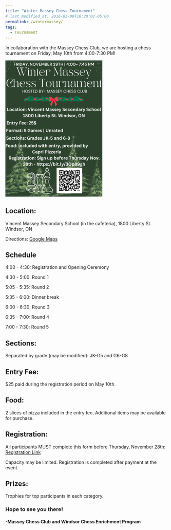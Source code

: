 ```yaml
---
title: "Winter Massey Chess Tournament"
# last_modified_at: 2016-03-09T16:20:02-05:00
permalink: /wintermassey/
tags:
  - Tournament
---
```


In collaboration with the Massey Chess Club, we are hosting a chess tournament on Friday, May 10th from 4:00-7:30 PM! 

<img src="/assets/images/WinterMassey.png" alt="Tournament Flyer" height = "60%" width = "60%">

<h2>Location:</h2> Vincent Massey Secondary School (in the cafeteria), 1800 Liberty St. Windsor, ON

Directions: <a href = "https://goo.gl/maps/P9n8JcnS7chTAChZ6">Google Maps </a>

<h2>Schedule</h2>

4:00 - 4:30:             Registration and Opening Ceremony

4:30 - 5:00:             Round 1

5:05 - 5:35:             Round 2

5:35 - 6:00:             Dinner break

6:00 - 6:30:             Round 3

6:35 - 7:00:             Round 4

7:00 - 7:30:             Round 5

<h2>Sections:</h2> Separated by grade (may be modified): JK-G5 and G6-G8

<!-- <h2>Time Control:</h2> Unrated, 10 min + 5-sec increment -->

<h2>Entry Fee:</h2> $25 paid during the registration period on May 10th.
<!-- <h3>The entrance fee is $20 for Latitude Chess and Windsor Chess Enrichment Program students.</h3> -->

<h2>Food:</h2> 2 slices of pizza included in the entry fee. Additional items may be available for purchase. 

<h2>Registration:</h2> All participants MUST complete this form before Thursday, November 28th: <a href = "https://docs.google.com/forms/d/e/1FAIpQLSeXuPL3_xVetGaNC0tSz8hv9yUEQzkBQteCVX2DFE2lVHlM1Q/viewform">Registration Link</a>

Capacity may be limited. Registration is completed after payment at the event.

<h2>Prizes:</h2> Trophies for top participants in each category.
 
<h3>Hope to see you there!</h3>
 
<h4>-Massey Chess Club and Windsor Chess Enrichment Program</h4>